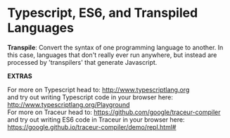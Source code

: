 # Typescript, ES6, and Transpiled Languages

**Transpile**: Convert the syntax of one programming language to another. In this case, languages that don't really ever run anywhere, but instead are processed by 'transpilers' that generate Javascript.

**EXTRAS**

For more on Typescript head to: http://www.typescriptlang.org \
and try out writing Typescript code in your browser here: http://www.typescriptlang.org/Playground \
For more on Traceur head to: https://github.com/google/traceur-compiler \
and try out writing ES6 code in Traceur in your browser here: https://google.github.io/traceur-compiler/demo/repl.html#
